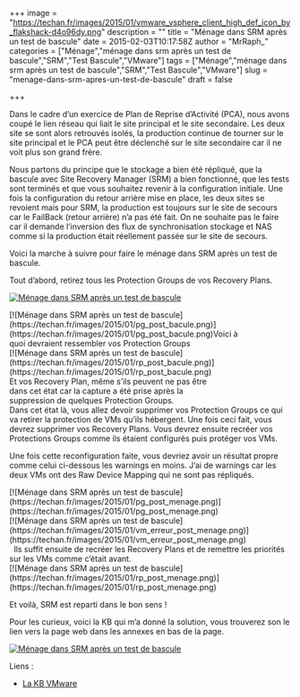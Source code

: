 +++
image = "https://techan.fr/images/2015/01/vmware_vsphere_client_high_def_icon_by_flakshack-d4o96dy.png"
description = ""
title = "Ménage dans SRM après un test de bascule"
date = 2015-02-03T10:17:58Z
author = "MrRaph_"
categories = ["Ménage","ménage dans srm après un test de bascule","SRM","Test Bascule","VMware"]
tags = ["Ménage","ménage dans srm après un test de bascule","SRM","Test Bascule","VMware"]
slug = "menage-dans-srm-apres-un-test-de-bascule"
draft = false

+++


Dans le cadre d’un exercice de Plan de Reprise d’Activité (PCA), nous avons coupé le lien réseau qui liait le site principal et le site secondaire. Les deux site se sont alors retrouvés isolés, la production continue de tourner sur le site principal et le PCA peut être déclenché sur le site secondaire car il ne voit plus son grand frère.  
  
 Nous partons du principe que le stockage a bien été répliqué, que la bascule avec Site Recovery Manager (SRM) a bien fonctionné, que les tests sont terminés et que vous souhaitez revenir à la configuration initiale. Une fois la configuration du retour arrière mise en place, les deux sites se revoient mais pour SRM, la production est toujours sur le site de secours car le FailBack (retour arrière) n’a pas été fait. On ne souhaite pas le faire car il demande l’inversion des flux de synchronisation stockage et NAS comme si la production était réellement passée sur le site de secours.

Voici la marche à suivre pour faire le ménage dans SRM après un test de bascule.

Tout d’abord, retirez tous les Protection Groups de vos Recovery Plans.

[![Ménage dans SRM après un test de bascule](https://techan.fr/images/2015/02/screenshot.1422870859.png)](https://techan.fr/images/2015/02/screenshot.1422870859.png)

<div style="float: left; margin-right: 10px;"><div class="wp-caption aligncenter" id="attachment_951" style="width: 416px">[![Ménage dans SRM après un test de bascule](https://techan.fr/images/2015/01/pg_post_bacule.png)](https://techan.fr/images/2015/01/pg_post_bacule.png)Voici à quoi devraient ressembler vos Protection Groups

</div></div><div style="float: left;"><div class="wp-caption aligncenter" id="attachment_953" style="width: 369px">[![Ménage dans SRM après un test de bascule](https://techan.fr/images/2015/01/rp_post_bacule.png)](https://techan.fr/images/2015/01/rp_post_bacule.png)Et vos Recovery Plan, même s’ils peuvent ne pas être dans cet état car la capture a été prise après la suppression de quelques Protection Groups.

</div></div><div style="clear: both;"></div>Dans cet état là, vous allez devoir supprimer vos Protection Groups ce qui va retirer la protection de VMs qu’ils hébergent. Une fois ceci fait, vous devrez supprimer vos Recovery Plans. Vous devrez ensuite recréer vos Protections Groups comme ils étaient configurés puis protéger vos VMs.

Une fois cette reconfiguration faite, vous devriez avoir un résultat propre comme celui ci-dessous les warnings en moins. J’ai de warnings car les deux VMs ont des Raw Device Mapping qui ne sont pas répliqués.

<div style="float: left; margin-right: 10px;">[![Ménage dans SRM après un test de bascule](https://techan.fr/images/2015/01/pg_post_menage.png)](https://techan.fr/images/2015/01/pg_post_menage.png)</div><div style="float: left;">[![Ménage dans SRM après un test de bascule](https://techan.fr/images/2015/01/vm_erreur_post_menage.png)](https://techan.fr/images/2015/01/vm_erreur_post_menage.png)</div><div style="clear: both;">  Ils suffit ensuite de recréer les Recovery Plans et de remettre les priorités sur les VMs comme c’était avant.</div>[![Ménage dans SRM après un test de bascule](https://techan.fr/images/2015/01/rp_post_menage.png)](https://techan.fr/images/2015/01/rp_post_menage.png)

Et voilà, SRM est reparti dans le bon sens !

Pour les curieux, voici la KB qui m’a donné la solution, vous trouverez son le lien vers la page web dans les annexes en bas de la page.

[![Ménage dans SRM après un test de bascule](https://techan.fr/images/2015/01/kb_srm_vmware.jpg)](https://techan.fr/images/2015/01/kb_srm_vmware.jpg)

Liens :

- [La KB VMware](https://www.vmware.com/support/srm/srm-releasenotes-5-8-0.html)


